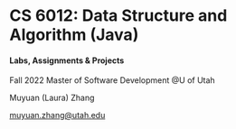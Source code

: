 # CS 6012: Data Structure and Algorithm (Java)

#### Labs, Assignments & Projects

Fall 2022 Master of Software Development @U of Utah

Muyuan (Laura) Zhang

muyuan.zhang@utah.edu
